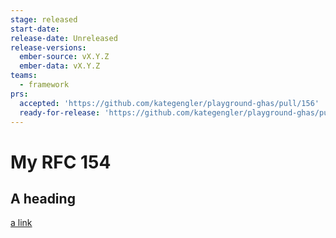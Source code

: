 ```yaml
---
stage: released
start-date:
release-date: Unreleased
release-versions:
  ember-source: vX.Y.Z
  ember-data: vX.Y.Z
teams:
  - framework
prs:
  accepted: 'https://github.com/kategengler/playground-ghas/pull/156'
  ready-for-release: 'https://github.com/kategengler/playground-ghas/pull/157'
---
```


# My RFC 154


## A heading 

[a link](https://example.com)
